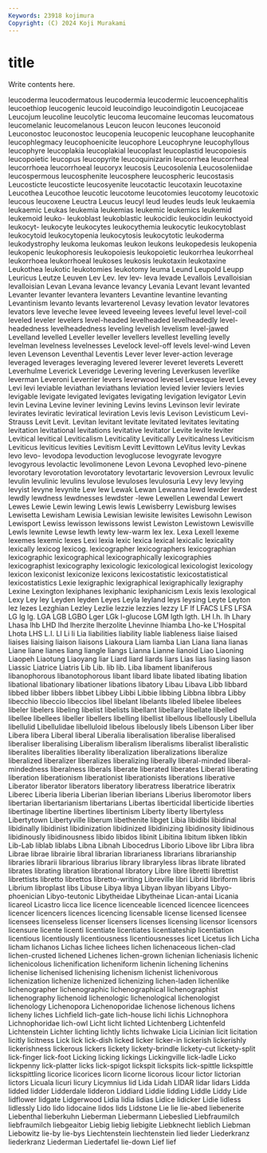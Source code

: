 ```yaml
---
Keywords: 23918 kojimura
Copyright: (C) 2024 Koji Murakami
---
```


# title

Write contents here.



leucoderma leucodermatous
leucodermia leucodermic leucoencephalitis leucoethiop leucogenic leucoid leucoindigo leucoindigotin Leucojaceae Leucojum
leucoline leucolytic leucoma leucomaine leucomas leucomatous leucomelanic leucomelanous Leucon leucon
leucones leuconoid Leuconostoc leuconostoc leucopenia leucopenic leucophane leucophanite leucophlegmacy leucophoenicite
leucophore Leucophryne leucophyllous leucophyre leucoplakia leucoplakial leucoplast leucoplastid leucopoiesis leucopoietic
leucopus leucopyrite leucoquinizarin leucorrhea leucorrheal leucorrhoea leucorrhoeal leucoryx leucosis Leucosolenia
Leucosoleniidae leucospermous leucosphenite leucosphere leucospheric leucostasis Leucosticte leucosticte leucosyenite leucotactic
leucotaxin leucotaxine Leucothea Leucothoe leucotic leucotome leucotomies leucotomy leucotoxic leucous
leucoxene Leuctra Leucus leucyl leud leudes leuds leuk leukaemia leukaemic
Leukas leukemia leukemias leukemic leukemics leukemid leukemoid leuko- leukoblast leukoblastic
leukocidic leukocidin leukoctyoid leukocyt- leukocyte leukocytes leukocythemia leukocytic leukocytoblast leukocytoid
leukocytopenia leukocytosis leukocytotic leukoderma leukodystrophy leukoma leukomas leukon leukons leukopedesis
leukopenia leukopenic leukophoresis leukopoiesis leukopoietic leukorrhea leukorrheal leukorrhoea leukorrhoeal leukoses
leukosis leukotaxin leukotaxine Leukothea leukotic leukotomies leukotomy leuma Leund Leupold
Leupp Leuricus Leutze Leuven Lev Lev. lev lev- leva levade
Levallois Levalloisian levalloisian Levan Levana levance levancy Levania Levant levant
levanted Levanter levanter levantera levanters Levantine levantine levanting Levantinism levanto
levants levarterenol Levasy levation levator levatores levators leve leveche levee
leveed leveeing levees leveful level level-coil leveled leveler levelers level-headed
levelheaded levelheadedly level-headedness levelheadedness leveling levelish levelism level-jawed Levelland levelled
Leveller leveller levellers levellest levelling levelly levelman levelness levelnesses Levelock
level-off levels level-wind Leven leven Levenson Leventhal Leventis Lever lever
lever-action leverage leveraged leverages leveraging levered leverer leveret leverets Leverett
Leverhulme Leverick Leveridge Levering levering Leverkusen leverlike leverman Leveroni Leverrier
levers leverwood levesel Levesque levet Levey Levi levi leviable leviathan
leviathans leviation levied levier leviers levies levigable levigate levigated levigates
levigating levigation levigator Levin levin Levina Levine leviner levining Levins
levins Levinson levir levirate levirates leviratic leviratical leviration Levis levis
Levison Levisticum Levi-Strauss Levit Levit. Levitan levitant levitate levitated levitates
levitating levitation levitational levitations levitative levitator Levite levite leviter Levitical
levitical Leviticalism Leviticality Levitically Leviticalness Leviticism Leviticus leviticus levities Levitism
Levitt Levittown LeVitus levity Levkas levo levo- levodopa levoduction levoglucose
levogyrate levogyre levogyrous levolactic levolimonene Levon Levona Levophed levo-pinene levorotary
levorotation levorotatory levotartaric levoversion Levroux levulic levulin levulinic levulins levulose
levuloses levulosuria Levy levy levying levyist levyne levynite Lew lew
Lewak Lewan Lewanna lewd lewder lewdest lewdly lewdness lewdnesses lewdster
-lewe Lewellen Lewendal Lewert Lewes Lewie Lewin lewing Lewis lewis
Lewisberry Lewisburg lewises Lewisetta Lewisham Lewisia Lewisian lewisite lewisites Lewisohn
Lewison Lewisport Lewiss lewisson lewissons lewist Lewiston Lewistown Lewisville Lewls
lewnite Lewse lewth lewty lew-warm lex lex. Lexa Lexell lexeme
lexemes lexemic lexes Lexi lexia lexic lexica lexical lexicalic lexicality
lexically lexicog lexicog. lexicographer lexicographers lexicographian lexicographic lexicographical lexicographically lexicographies
lexicographist lexicography lexicologic lexicological lexicologist lexicology lexicon lexiconist lexiconize lexicons
lexicostatistic lexicostatistical lexicostatistics Lexie lexigraphic lexigraphical lexigraphically lexigraphy Lexine Lexington
lexiphanes lexiphanic lexiphanicism Lexis lexis lexological Lexy Ley ley Leyden
leyden Leyes Leyla leyland leys leysing Leyte Leyton lez lezes
Lezghian Lezley Lezlie lezzie lezzies lezzy LF lf LFACS LFS
LFSA LG lg lg. LGA LGB LGBO Lger LGk l-glucose
LGM lgth lgth. LH l.h. lh Lhary Lhasa lhb LHD
lhd lherzite lherzolite Lhevinne lhiamba Lho-ke L'Hospital Lhota LHS L.I.
LI Li li Lia liabilities liability liable liableness liaise liaised
liaises liaising liaison liaisons Liakoura Liam liamba Lian Liana liana
lianas Liane liane lianes liang liangle liangs Lianna Lianne lianoid
Liao Liaoning Liaopeh Liaotung Liaoyang liar Liard liard liards liars
Lias lias liasing liason Liassic Liatrice Liatris Lib Lib. lib
lib. Liba libament libaniferous libanophorous libanotophorous libant libard libate libated
libating libation libational libationary libationer libations libatory Libau Libava Libb
libbard libbed libber libbers libbet Libbey Libbi Libbie libbing Libbna
libbra Libby libecchio libeccio libeccios libel libelant libelants libeled libelee
libelees libeler libelers libeling libelist libelists libellant libellary libellate libelled
libellee libellees libeller libellers libelling libellist libellous libellously Libellula libellulid
Libellulidae libelluloid libelous libelously libels Libenson Liber liber Libera libera
Liberal liberal Liberalia liberalisation liberalise liberalised liberaliser liberalising Liberalism liberalism
liberalisms liberalist liberalistic liberalites liberalities liberality liberalization liberalizations liberalize liberalized
liberalizer liberalizes liberalizing liberally liberal-minded liberal-mindedness liberalness liberals liberate liberated
liberates Liberati liberating liberation liberationism liberationist liberationists liberations liberative Liberator
liberator liberators liberatory liberatress liberatrice liberatrix Liberec Liberia liberia Liberian
liberian liberians Liberius liberomotor libers libertarian libertarianism libertarians Libertas liberticidal
liberticide liberties libertinage libertine libertines libertinism Liberty liberty libertyless Libertytown
Libertyville liberum libethenite libget Libia libidibi libidinal libidinally libidinist libidinization
libidinized libidinizing libidinosity libidinous libidinously libidinousness libido libidos libinit Libitina
libitum libken libkin Lib-Lab liblab liblabs Libna Libnah Libocedrus Liborio
Libove libr Libra libra Librae librae librairie libral librarian librarianess
librarians librarianship libraries librarii librarious librarius library libraryless libras librate
librated librates librating libration librational libratory Libre libre libretti librettist
librettists libretto librettos libretto-writing Libreville libri Librid libriform libris Librium
libroplast libs Libuse Libya libya Libyan libyan libyans Libyo-phoenician Libyo-teutonic
Libytheidae Libytheinae Lican-antai Licania licareol Licastro licca lice licence licenceable
licenced licencee licencees licencer licencers licences licencing licensable license licensed
licensee licensees licenseless licenser licensers licenses licensing licensor licensors licensure
licente licenti licentiate licentiates licentiateship licentiation licentious licentiously licentiousness licentiousnesses
licet Licetus lich Licha licham lichanos Lichas lichee lichees lichen
lichenaceous lichen-clad lichen-crusted lichened Lichenes lichen-grown lichenian licheniasis lichenic lichenicolous
lichenification licheniform lichenin lichening lichenins lichenise lichenised lichenising lichenism lichenist
lichenivorous lichenization lichenize lichenized lichenizing lichen-laden lichenlike lichenographer lichenographic lichenographical
lichenographist lichenography lichenoid lichenologic lichenological lichenologist lichenology Lichenopora Lichenoporidae lichenose
lichenous lichens licheny liches Lichfield lich-gate lich-house lichi lichis Lichnophora
Lichnophoridae lich-owl Licht licht lichted Lichtenberg Lichtenfeld Lichtenstein Lichter lichting
lichtly lichts lichwake Licia Licinian licit licitation licitly licitness Lick
lick lick-dish licked licker licker-in lickerish lickerishly lickerishness lickerous lickers
lickety lickety-brindle lickety-cut lickety-split lick-finger lick-foot Licking licking lickings Lickingville
lick-ladle Licko lickpenny lick-platter licks lick-spigot lickspit lickspits lick-spittle lickspittle
lickspittling licorice licorices licorn licorne licorous licour lictor lictorian lictors
Licuala licuri licury Licymnius lid Lida Lidah LIDAR lidar lidars
Lidda lidded lidder Lidderdale lidderon Liddiard Liddie lidding Liddle Liddy
Lide lidflower lidgate Lidgerwood Lidia lidia lidias Lidice lidicker Lidie
lidless lidlessly Lido lido lidocaine lidos lids Lidstone Lie lie
lie-abed liebenerite Liebenthal lieberkuhn Lieberman Liebermann Liebeslied Liebfraumilch liebfraumilch liebgeaitor
Liebig liebig liebigite Liebknecht lieblich Liebman Liebowitz lie-by lie-bys Liechtenstein
liechtenstein lied lieder Liederkranz liederkranz Liederman Liedertafel lie-down Lief lief
